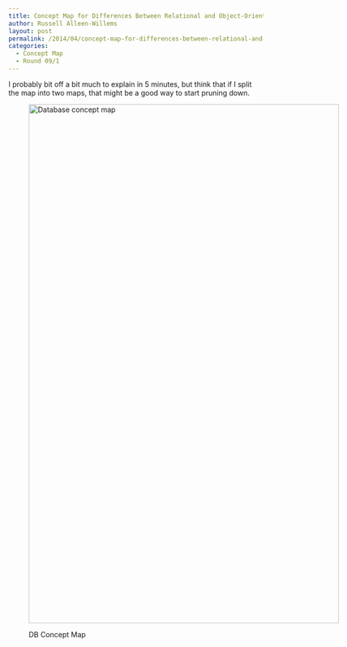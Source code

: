```yaml
---
title: Concept Map for Differences Between Relational and Object-Oriented Databases
author: Russell Alleen-Willems
layout: post
permalink: /2014/04/concept-map-for-differences-between-relational-and-object-oriented-databases/
categories:
  - Concept Map
  - Round 09/1
---
```

I probably bit off a bit much to explain in 5 minutes, but think that if I split the map into two maps, that might be a good way to start pruning down.<figure id="attachment_6850" style="width: 612px;" class="wp-caption alignnone">

[<img class="size-large wp-image-6850" alt="Database concept map" src="http://teaching.software-carpentry.org/wp-content/uploads/2014/04/IMAG0712-612x1024.jpg" width="612" height="1024" />][1]<figcaption class="wp-caption-text">DB Concept Map</figcaption></figure> 
&nbsp;

 [1]: http://teaching.software-carpentry.org/wp-content/uploads/2014/04/IMAG0712.jpg